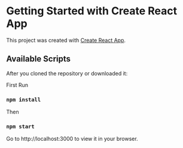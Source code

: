 # Getting Started with Create React App

This project was created with [Create React App](https://github.com/facebook/create-react-app).

## Available Scripts

After you cloned the repository or downloaded it:

First Run

### `npm install`

Then

### `npm start`

Go to http://localhost:3000 to view it in your browser.
